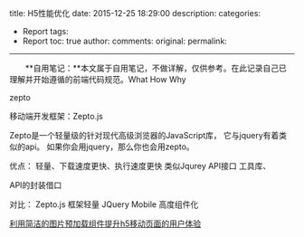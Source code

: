 ﻿title: H5性能优化
date: 2015-12-25 18:29:00
description: 
categories:
- Report
tags:
- Report
toc: true
author:
comments:
original:
permalink: 
---

　　**自用笔记：**本文属于自用笔记，不做详解，仅供参考。在此记录自己已理解并开始遵循的前端代码规范。What How Why
<!-- more -->
zepto

移动端开发框架：Zepto.js

Zepto是一个轻量级的针对现代高级浏览器的JavaScript库， 它与jquery有着类似的api。 如果你会用jquery，那么你也会用zepto。

优点：
轻量、下载速度更快、执行速度更快
类似Jqurey API接口
工具库、

API的封装借口

对比：
Zepto.js 框架轻量
JQuery Mobile 高度组件化
[]()

[利用简洁的图片预加载组件提升h5移动页面的用户体验](http://www.cnblogs.com/lyzg/p/5264028.html)